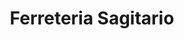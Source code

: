 ---
title: "Ferreteria Sagitario"
url: /municipio-el-alto/ferreteria-sagitario/
shop: Eisenwaren
---
